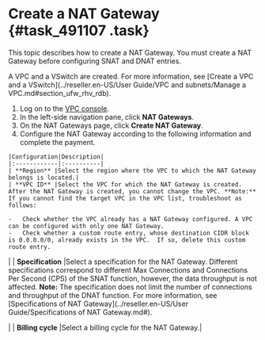 # Create a NAT Gateway {#task_491107 .task}

This topic describes how to create a NAT Gateway. You must create a NAT Gateway before configuring SNAT and DNAT entries.

A VPC and a VSwitch are created. For more information, see [Create a VPC and a VSwitch](../reseller.en-US/User Guide/VPC and subnets/Manage a VPC.md#section_ufw_rhv_rdb).

1.  Log on to the [VPC console](https://partners-intl.aliyun.com/login-required#/vpc).
2.  In the left-side navigation pane, click **NAT Gateways**.
3.   On the NAT Gateways page, click **Create NAT Gateway**. 
4.   Configure the NAT Gateway according to the following information and complete the payment. 

    |Configuration|Description|
    |:------------|:----------|
    | **Region** |Select the region where the VPC to which the NAT Gateway belongs is located.|
    | **VPC ID** |Select the VPC for which the NAT Gateway is created. After the NAT Gateway is created, you cannot change the VPC. **Note:** If you cannot find the target VPC in the VPC list, troubleshoot as follows:

    -   Check whether the VPC already has a NAT Gateway configured. A VPC can be configured with only one NAT Gateway.
    -   Check whether a custom route entry, whose destination CIDR block is 0.0.0.0/0, already exists in the VPC.  If so, delete this custom route entry.
 |
    | **Specification** |Select a specification for the NAT Gateway. Different specifications correspond to different Max Connections and Connections Per Second \(CPS\) of the SNAT function, however, the data throughput is not affected. **Note:** The specification does not limit the number of connections and throughput of the DNAT function. For more information, see [Specifications of NAT Gateway](../reseller.en-US/User Guide/Specifications of NAT Gateway.md#).

 |
    | **Billing cycle** |Select a billing cycle for the NAT Gateway.|


